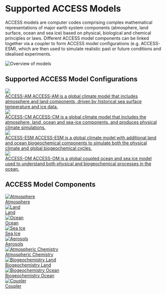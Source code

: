 # <div class="highlight-bg">Supported ACCESS Models</div>

ACCESS models are computer codes comprising complex mathematical representations of major earth system components (atmosphere, land surface, ocean and sea ice) based on physical, biological and chemical principles or laws. Different ACCESS model components can be linked together via a coupler to form ACCESS model configurations (e.g. ACCESS-ESM), which are then used to simulate realistic past or future conditions and idealised experiments.
<!-- ACCESS is a family of related computer models that are able to represent different parts of the Earth system trough the deployment of various model components. ACCESS models link these model components through software called couplers to form different Model Configurations. -->
<!-- See also specific phrasing of components / configurations / experiments -->
<!-- https://access-nri.github.io/procedures-and-practices/pr-preview/pr-19/release/release_specification/ -->

![Overview of models](../assets/models_flow_diagram.png)
<!-- <img src="Assets/icon.png" width="200"> -->

## Supported ACCESS Model Configurations
<div class="card-container" style="flex-direction: column">
<a href="configurations/access-am/" class="rectangular-card default-text-color" style="height: 10em;">
        <div class="rectangular-card-image-container">
            <img src="../assets/model-config-logos/configurations-without-titles/access-am.png" class="image-background img-cover"></img> 
        </div>
        <div class="rectangular-card-text-container">
            <span class="bold" >ACCESS-AM</span>
            <span>
                ACCESS-AM is a global climate model that includes atmosphere and land components, driven by historical sea surface temperature and ice data.
            </span>
        </div>
    </a>
    <a href="configurations/access-cm/" class="rectangular-card default-text-color" style="height: 10em;">
        <div class="rectangular-card-image-container">
            <img src="../assets/model-config-logos/configurations-without-titles/access-cm.png" class="image-background img-cover"></img> 
        </div>
        <div class="rectangular-card-text-container">
            <span class="bold" >ACCESS-CM</span>
            <span>
                ACCESS-CM is a global climate model that includes the atmosphere, land, ocean and sea-ice components, and produces physical climate simulations.
            </span>
        </div>
    </a>
    <a href="configurations/access-esm/" class="rectangular-card default-text-color" style="height: 10em;">
        <div class="rectangular-card-image-container">
            <img src="../assets/model-config-logos/configurations-without-titles/access-esm.png" class="image-background img-cover"></img> 
        </div>
        <div class="rectangular-card-text-container">
            <span class="bold" >ACCESS-ESM</span>
            <span>
                ACCESS-ESM is a global climate model with additional land and ocean biogeochemical components to simulate both the physical climate and global biogeochemical cycles.
            </span>
        </div>
    </a>
    <a href="configurations/access-om/" class="rectangular-card default-text-color" style="height: 10em;">
        <div class="rectangular-card-image-container">
            <img src="../assets/model-config-logos/configurations-without-titles/access-om.png" class="image-background img-cover"></img> 
        </div>
        <div class="rectangular-card-text-container">
            <span class="bold" >ACCESS-OM</span>
            <span>
                ACCESS-OM is a global coupled ocean and sea ice model used to understand both physical and biogeochemical processes in the ocean.
            </span>
        </div>
    </a>
</div>

## ACCESS Model Components
<div class="card-container">
    <a href="model_components/atmosphere" class="squared-card default-text-color">
        <div class="squared-card-image-container">
            <img class="img-contain" src="../assets/component-logos/components-without-titles/ACCESS icon ATMOSPHERE.png" alt="Atmosphere"></img>
        </div>
        <div class="squared-card-text-container bold">Atmosphere</div>
    </a>
    <a href="model_components/land" class="squared-card default-text-color">
        <div class="squared-card-image-container">
            <img class="img-contain" src="../assets/component-logos/components-without-titles/ACCESS icon LAND SURFACE.png" alt="Land"></img>
        </div>
        <div class="squared-card-text-container bold">Land</div>
    </a>
    <a href="model_components/ocean" class="squared-card default-text-color">
        <div class="squared-card-image-container">
            <img class="img-contain" src="../assets/component-logos/components-without-titles/ACCESS icon OCEAN.png" alt="Ocean"></img>
        </div>
        <div class="squared-card-text-container bold">Ocean</div>
    </a>
    <a href="model_components/sea-ice" class="squared-card default-text-color">
        <div class="squared-card-image-container">
            <img class="img-contain" src="../assets/component-logos/components-without-titles/ACCESS icon SEA ICE.png" alt="Sea Ice"></img>
        </div>
        <div class="squared-card-text-container bold">Sea Ice</div>
    </a>
    <a href="model_components/aerosols_atmospheric_chemistry" class="squared-card default-text-color">
        <div class="squared-card-image-container">
            <img class="img-contain" src="../assets/component-logos/components-without-titles/ACCESS icon AEROSOLS.png" alt="Aerosols"></img>
        </div>
        <div class="squared-card-text-container bold">Aerosols</div>
    </a>
    <a href="model_components/aerosols_atmospheric_chemistry" class="squared-card default-text-color">
        <div class="squared-card-image-container">
            <img class="img-contain" src="../assets/component-logos/components-without-titles/ACCESS icon ATMOSPHERIC CHEMISTRY.png" alt="Atmospheric Chemistry"></img>
        </div>
        <div class="squared-card-text-container bold">Atmospheric Chemistry</div>
    </a>
    <a href="model_components/bgc_land" class="squared-card default-text-color">
        <div class="squared-card-image-container">
            <img class="img-contain" src="../assets/component-logos/components-without-titles/ACCESS icon BGC LAND.png" alt="Biogeochemistry Land"></img>
        </div>
        <div class="squared-card-text-container bold">Biogeochemistry Land</div>
    </a>
    <a href="model_components/bgc_ocean" class="squared-card default-text-color">
        <div class="squared-card-image-container">
            <img class="img-contain" src="../assets/component-logos/components-without-titles/ACCESS icon BGC OCEAN.png" alt="Biogeochemistry Ocean"></img>
        </div>
        <div class="squared-card-text-container bold">Biogeochemistry Ocean</div>
    </a>
    <a href="model_components/coupler" class="squared-card default-text-color">
        <div class="squared-card-image-container">
            <img class="img-contain" src="../assets/component-logos/components-without-titles/ACCESS icon COUPLER.png" alt="Coupler"></img>
        </div>
        <div class="squared-card-text-container bold">Coupler</div>
    </a>
</div>

<!--
<div class="with-border image-background">
    <img src="../assets/ACCESS-MODEL.png" style="padding: 2em;width:50%;" alt="Atmosphere"></img>
</div>  -->
